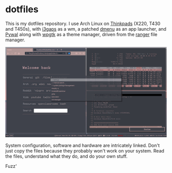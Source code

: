 # dotfiles

This is my dotfiles repository. I use Arch Linux on [Thinkpads](https://www.reddit.com/r/thinkpad/) (X220, T430 and T450s), with [i3gaps](https://github.com/Airblader/i3) as a wm, a patched [dmenu](https://tools.suckless.org/dmenu/) as an app launcher, and [Pywal](https://github.com/dylanaraps/pywal) along with [wpgtk](https://github.com/BigfootN/wpgtk) as a theme manager, driven from the [ranger](https://github.com/ranger/ranger) file manager.

![Screenie](https://raw.githubusercontent.com/Fuzzbox999/dotfiles/master/Images/Screenshots/screenie.jpg)

System configuration, software and hardware are intricately linked.
Don't just copy the files because they probably won't work on your system.
Read the files, understand what they do, and do your own stuff.

Fuzz'
